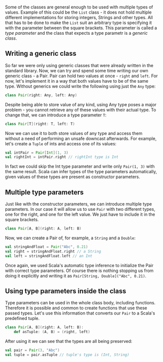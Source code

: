 Some of the classes are general enough to be used with multiple types of values. Example of this could be the `List`
class - it does not hold multiple different implementations for storing integers, Strings and other types. All that has
to be done to make the `List` suit an arbitrary type is specifying it with the parameter between the square brackets.
This parameter is called a *type parameter* and the class that expects a type parametr is a *generic class*.

## Writing a generic class

So far we were only using generic classes that were already written in the standard library. Now, we can try and spend some time writing our own generic class - a Pair. Pair can hold two values at once - `right` and `left`. For now, let's implement it in a way that both values have to be of the same type. Without generics we could write the following using just the `Any` type:

```scala
class Pair(right: Any, left: Any)
```

Despite being able to store value of any kind, using Any type poses a major problem - you cannot retrieve any of these values with their actual type. To change that, we can introduce a type parameter `T`:

```scala
class Pair[T](right: T, left: T)
```

Now we can use it to both store values of any type and access them without a need of performing an unsafe downcast afterwards. For example, let's create a `Tuple` of ints and access one of its values:

```scala
val intPair = Pair[Int](1, 3)
val rightInt = intPair.right // rightInt type is Int
```

In fact we could skip the Int type parameter and write only `Pair(1, 3)` with the same result. Scala can  infer types of the type parameters automatically, given values of these types are present as constructor parameters.

## Multiple type parameters

Just like with the constructor parameters, we can introduce multiple type parameters. In our case it will allow us to use `Pair` with two different types, one for the right, and one for the left value. We just have to include it in the square brackets.

```scala
class Pair[A, B](right: A, left: B)
```

Now, we can create a Pair of, for example, a `String` and a `Double`:

```scala
val stringAndFloat = Pair("Abc", 0.21)
val right = stringAndFloat.right // a String
val left = stringAndFloat.left // an Int
```

Once again, we used Scala's automatic type inference to initialize the Pair with correct type parameters. Of course there is nothing stopping us from doing it explicitly and writing it as `Pair[String, Double]("Abc", 0.21)`.

## Using type parameters inside the class

Type parameters can be used in the whole class body, including functions. Therefore it is possible and common to create functions that use these passed types. Let's use this information that converts our `Pair` to a Scala's predefined tuple.

```scala
class Pair[A, B](right: A, left: B):
    def asTuple: (A, B) = (right, left)
```

After using it we can see that the types are all being preserved:

```scala
val pair = Pair(3, "Abc")
val tuple = pair.asTuple // tuple's type is (Int, String) 
```
